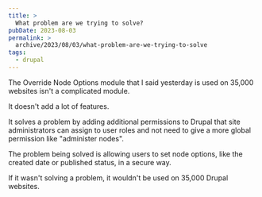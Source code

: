 ```yaml
---
title: >
  What problem are we trying to solve?
pubDate: 2023-08-03
permalink: >
  archive/2023/08/03/what-problem-are-we-trying-to-solve
tags:
  - drupal
---
```


The Override Node Options module that I said yesterday is used on 35,000 websites isn't a complicated module.

It doesn't add a lot of features.

It solves a problem by adding additional permissions to Drupal that site administrators can assign to user roles and not need to give a more global permission like "administer nodes".

The problem being solved is allowing users to set node options, like the created date or published status, in a secure way.

If it wasn't solving a problem, it wouldn't be used on 35,000 Drupal websites.
